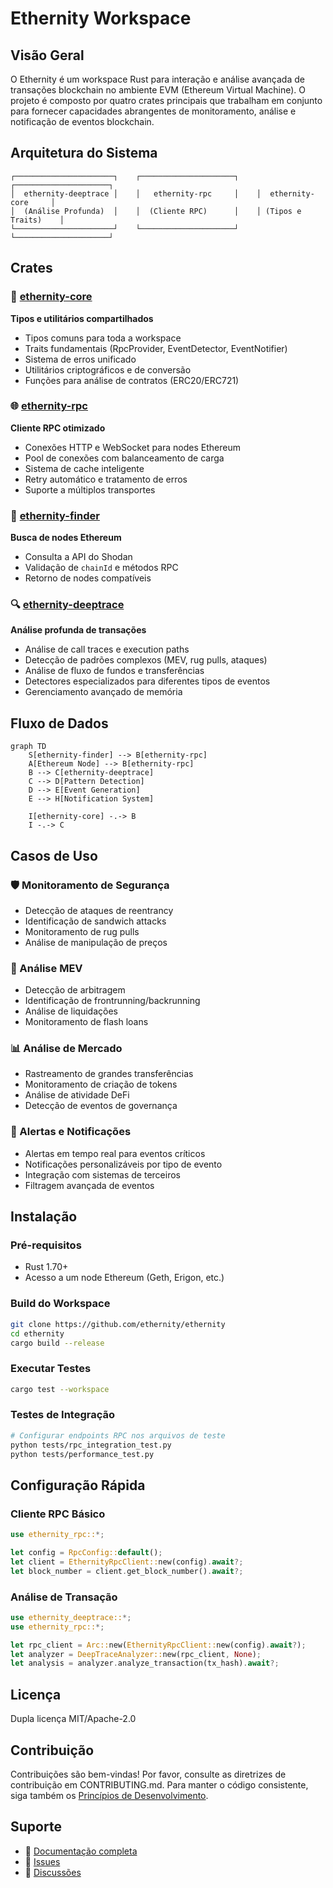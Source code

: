 # Ethernity Workspace

## Visão Geral

O Ethernity é um workspace Rust para interação e análise avançada de transações blockchain no ambiente EVM (Ethereum Virtual Machine). O projeto é composto por quatro crates principais que trabalham em conjunto para fornecer capacidades abrangentes de monitoramento, análise e notificação de eventos blockchain.

## Arquitetura do Sistema

```
┌──────────────────────┐    ┌─────────────────────┐    ┌─────────────────────┐
│  ethernity-deeptrace │    │   ethernity-rpc     │    │  ethernity-core     │
│  (Análise Profunda)  │    │  (Cliente RPC)      │    │ (Tipos e Traits)    │
└──────────────────────┘    └─────────────────────┘    └─────────────────────┘
```

## Crates

### 🔧 [ethernity-core](./crates/ethernity-core/)
**Tipos e utilitários compartilhados**
- Tipos comuns para toda a workspace
- Traits fundamentais (RpcProvider, EventDetector, EventNotifier)
- Sistema de erros unificado
- Utilitários criptográficos e de conversão
- Funções para análise de contratos (ERC20/ERC721)

### 🌐 [ethernity-rpc](./crates/ethernity-rpc/)
**Cliente RPC otimizado**
- Conexões HTTP e WebSocket para nodes Ethereum
- Pool de conexões com balanceamento de carga
- Sistema de cache inteligente
- Retry automático e tratamento de erros
- Suporte a múltiplos transportes

### 🔎 [ethernity-finder](./crates/ethernity-finder/)
**Busca de nodes Ethereum**
- Consulta a API do Shodan
- Validação de `chainId` e métodos RPC
- Retorno de nodes compatíveis

### 🔍 [ethernity-deeptrace](./crates/ethernity-deeptrace/)
**Análise profunda de transações**
- Análise de call traces e execution paths
- Detecção de padrões complexos (MEV, rug pulls, ataques)
- Análise de fluxo de fundos e transferências
- Detectores especializados para diferentes tipos de eventos
- Gerenciamento avançado de memória


## Fluxo de Dados

```mermaid
graph TD
    S[ethernity-finder] --> B[ethernity-rpc]
    A[Ethereum Node] --> B[ethernity-rpc]
    B --> C[ethernity-deeptrace]
    C --> D[Pattern Detection]
    D --> E[Event Generation]
    E --> H[Notification System]

    I[ethernity-core] -.-> B
    I -.-> C
```

## Casos de Uso

### 🛡️ Monitoramento de Segurança
- Detecção de ataques de reentrancy
- Identificação de sandwich attacks
- Monitoramento de rug pulls
- Análise de manipulação de preços

### 🤖 Análise MEV
- Detecção de arbitragem
- Identificação de frontrunning/backrunning
- Análise de liquidações
- Monitoramento de flash loans

### 📊 Análise de Mercado
- Rastreamento de grandes transferências
- Monitoramento de criação de tokens
- Análise de atividade DeFi
- Detecção de eventos de governança

### 🔔 Alertas e Notificações
- Alertas em tempo real para eventos críticos
- Notificações personalizáveis por tipo de evento
- Integração com sistemas de terceiros
- Filtragem avançada de eventos

## Instalação

### Pré-requisitos
- Rust 1.70+
- Acesso a um node Ethereum (Geth, Erigon, etc.)

### Build do Workspace
```bash
git clone https://github.com/ethernity/ethernity
cd ethernity
cargo build --release
```

### Executar Testes
```bash
cargo test --workspace
```

### Testes de Integração
```bash
# Configurar endpoints RPC nos arquivos de teste
python tests/rpc_integration_test.py
python tests/performance_test.py
```

## Configuração Rápida

### Cliente RPC Básico
```rust
use ethernity_rpc::*;

let config = RpcConfig::default();
let client = EthernityRpcClient::new(config).await?;
let block_number = client.get_block_number().await?;
```

### Análise de Transação
```rust
use ethernity_deeptrace::*;
use ethernity_rpc::*;

let rpc_client = Arc::new(EthernityRpcClient::new(config).await?);
let analyzer = DeepTraceAnalyzer::new(rpc_client, None);
let analysis = analyzer.analyze_transaction(tx_hash).await?;
```


## Licença

Dupla licença MIT/Apache-2.0

## Contribuição

Contribuições são bem-vindas! Por favor, consulte as diretrizes de contribuição em CONTRIBUTING.md.
Para manter o código consistente, siga também os [Princípios de Desenvolvimento](./docs/software_principles.md).

## Suporte

- 📖 [Documentação completa](./docs/)
- 🐛 [Issues](https://github.com/ethernity/ethernity/issues)
- 💬 [Discussões](https://github.com/ethernity/ethernity/discussions)
